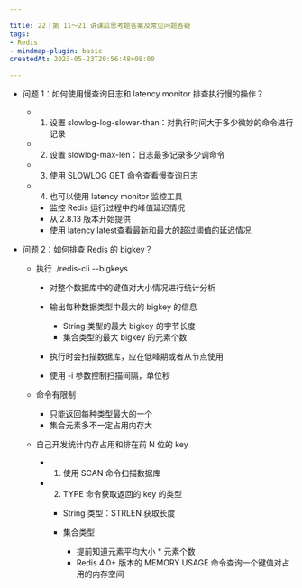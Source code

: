 ```yaml
---

title: 22｜第 11～21 讲课后思考题答案及常见问题答疑
tags:
- Redis
- mindmap-plugin: basic
createdAt: 2023-05-23T20:56:48+08:00

---
```


- 问题 1：如何使用慢查询日志和 latency monitor 排查执行慢的操作？

  - 1. 设置 slowlog-log-slower-than：对执行时间大于多少微妙的命令进行记录
  - 2. 设置 slowlog-max-len：日志最多记录多少调命令
  - 3. 使用 SLOWLOG GET 命令查看慢查询日志
  - 4. 也可以使用 latency monitor 监控工具

    - 监控 Redis 运行过程中的峰值延迟情况
    - 从 2.8.13 版本开始提供
    - 使用 latency latest查看最新和最大的超过阈值的延迟情况

- 问题 2：如何排查 Redis 的 bigkey？

  - 执行 ./redis-cli --bigkeys

    - 对整个数据库中的键值对大小情况进行统计分析
    - 输出每种数据类型中最大的 bigkey 的信息

      - String 类型的最大 bigkey 的字节长度
      - 集合类型的最大 bigkey 的元素个数

    - 执行时会扫描数据库，应在低峰期或者从节点使用
    - 使用 -i 参数控制扫描间隔，单位秒

  - 命令有限制

    - 只能返回每种类型最大的一个
    - 集合元素多不一定占用内存大

  - 自己开发统计内存占用和排在前 N 位的 key

    - 1. 使用 SCAN 命令扫描数据库
    - 2. TYPE 命令获取返回的 key 的类型

      - String 类型：STRLEN 获取长度
      - 集合类型

        - 提前知道元素平均大小 * 元素个数
        - Redis 4.0+ 版本的 MEMORY USAGE 命令查询一个键值对占用的内存空间

